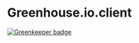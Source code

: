 # Greenhouse.io.client

[![Greenkeeper badge](https://badges.greenkeeper.io/aniltako/myapp.svg)](https://greenkeeper.io/)
